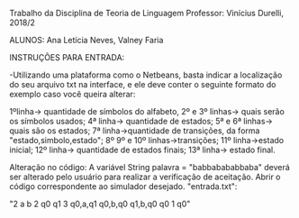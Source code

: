 Trabalho da Disciplina de Teoria de Linguagem
Professor: Vinícius Durelli, 2018/2

ALUNOS: Ana Letícia Neves, Valney Faria

INSTRUÇÕES PARA ENTRADA:

-Utilizando uma plataforma como o Netbeans, basta indicar a localização do seu arquivo txt na interface, e ele deve conter o seguinte formato do exemplo caso você queira alterar:

1ºlinha-> quantidade de símbolos do alfabeto, 
2º e 3º linhas-> quais serão os símbolos usados;
4ª linha-> quantidade de estados; 
5ª e 6ª linhas-> quais são os estados;
7ª linha->quantidade de transições, da forma "estado,simbolo,estado"; 
8º 9º e 10º linhas->transições; 
11º linha->estado inicial; 
12º linha-> quantidade de estados finais; 
13ª linha-> estado final.

Alteração no código: A variável String palavra = "babbabababbaba" deverá ser alterado pelo usuário para realizar a verificação de aceitação. Abrir o código correspondente ao simulador desejado. "entrada.txt":

"2
a
b
2
q0
q1
3
q0,a,q1
q0,b,q0
q1,b,q0
q0
1
q0"

